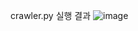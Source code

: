 crawler.py 실행 결과
![image](https://github.com/Suyeon-j/study_oml/assets/66247203/81365a30-d3c2-4d90-92e9-f709e1411e9d)
